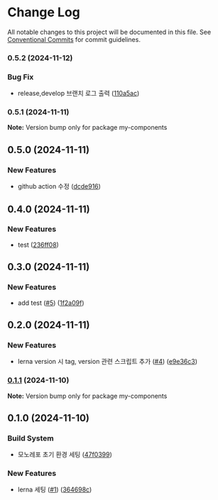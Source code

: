 # Change Log

All notable changes to this project will be documented in this file.
See [Conventional Commits](https://conventionalcommits.org) for commit guidelines.

### 0.5.2 (2024-11-12)


### Bug Fix

* release,develop 브랜치 로그 출력 ([110a5ac](https://github.com/ellen-lee-goorm/monorepo-test/commit/110a5ac18c6e37ad95bf48eb6fa4f0e7ad8eeaa4))



### 0.5.1 (2024-11-11)

**Note:** Version bump only for package my-components





## 0.5.0 (2024-11-11)


### New Features

* github action 수정 ([dcde916](https://github.com/ellen-lee-goorm/monorepo-test/commit/dcde916016abdf0d39dba53960bc73ff69b9814e))



## 0.4.0 (2024-11-11)


### New Features

* test ([236ff08](https://github.com/ellen-lee-goorm/monorepo-test/commit/236ff08806bd8e3687b85553f154fa7522e69c1a))



## 0.3.0 (2024-11-11)


### New Features

* add test ([#5](https://github.com/ellen-lee-goorm/monorepo-test/issues/5)) ([1f2a09f](https://github.com/ellen-lee-goorm/monorepo-test/commit/1f2a09fda106fe46008aa86f7cf257c71c927a1f))



## 0.2.0 (2024-11-11)


### New Features

* lerna version 시 tag, version 관련 스크립트 추가 ([#4](https://github.com/ellen-lee-goorm/monorepo-test/issues/4)) ([e9e36c3](https://github.com/ellen-lee-goorm/monorepo-test/commit/e9e36c3af0e2ba629b4657cf5fd976f9ce2cb6d3))



### [0.1.1](https://github.com/ellen-lee-goorm/monorepo-test/compare/v0.1.0...v0.1.1) (2024-11-10)

**Note:** Version bump only for package my-components





## 0.1.0 (2024-11-10)


### Build System

* 모노레포 초기 환경 세팅 ([47f0399](https://github.com/ellen-lee-goorm/monorepo-test/commit/47f03994581320cd5f0ad8a8265ab3e984201af7))


### New Features

* lerna 세팅 ([#1](https://github.com/ellen-lee-goorm/monorepo-test/issues/1)) ([364698c](https://github.com/ellen-lee-goorm/monorepo-test/commit/364698c9c53bf828d03c2082a6a677afaa98df2f))
